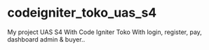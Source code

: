 # codeigniter_toko_uas_s4
My project UAS S4 With Code Igniter Toko With login, register, pay, dashboard admin &amp; buyer..
